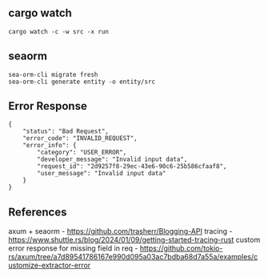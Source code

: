 ## cargo watch

```
cargo watch -c -w src -x run
```

## seaorm

```
sea-orm-cli migrate fresh
sea-orm-cli generate entity -o entity/src
```

## Error Response

```
{
    "status": "Bad Request",
    "error_code": "INVALID_REQUEST",
    "error_info": {
        "category": "USER_ERROR",
        "developer_message": "Invalid input data",
        "request_id": "2d9257f8-29ec-43e6-90c6-25b586cfaaf8",
        "user_message": "Invalid input data"
    }
}
```

## References

axum + seaorm - https://github.com/trasherr/Blogging-API
tracing - https://www.shuttle.rs/blog/2024/01/09/getting-started-tracing-rust
custom error response for missing field in req - https://github.com/tokio-rs/axum/tree/a7d89541786167e990d095a03ac7bdba68d7a55a/examples/customize-extractor-error
